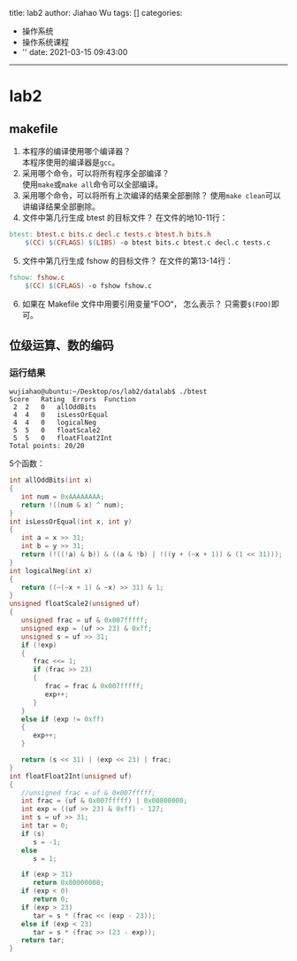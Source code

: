 title: lab2
author: Jiahao Wu
tags: []
categories:
  - 操作系统
  - 操作系统课程
  - ''
date: 2021-03-15 09:43:00
---
# lab2
## makefile

1. 本程序的编译使用哪个编译器？  
本程序使用的编译器是``gcc``。  
2. 采用哪个命令，可以将所有程序全部编译？  
使用``make``或``make all``命令可以全部编译。  
3. 采用哪个命令，可以将所有上次编译的结果全部删除？
使用``make clean``可以讲编译结果全部删除。  
4. 文件中第几行生成 btest 的目标文件？
在文件的地10-11行：  
```makefile
btest: btest.c bits.c decl.c tests.c btest.h bits.h
	$(CC) $(CFLAGS) $(LIBS) -o btest bits.c btest.c decl.c tests.c
```
5. 文件中第几行生成 fshow 的目标文件？
在文件的第13-14行：  
```makefile
fshow: fshow.c
	$(CC) $(CFLAGS) -o fshow fshow.c
```
6. 如果在 Makefile 文件中用要引用变量“FOO“， 怎么表示？
只需要``$(FOO)``即可。  

## 位级运算、数的编码

### 运行结果

```Linux
wujiahao@ubuntu:~/Desktop/os/lab2/datalab$ ./btest
Score	Rating	Errors	Function
 2	2	0	allOddBits
 4	4	0	isLessOrEqual
 4	4	0	logicalNeg
 5	5	0	floatScale2
 5	5	0	floatFloat2Int
Total points: 20/20
```
5个函数：
```C++
int allOddBits(int x)
{
   int num = 0xAAAAAAAA;
   return !((num & x) ^ num);
}
int isLessOrEqual(int x, int y)
{
   int a = x >> 31;
   int b = y >> 31;
   return (!((!a) & b)) & ((a & !b) | !((y + (~x + 1)) & (1 << 31)));
}
int logicalNeg(int x)
{
   return ((~(~x + 1) & ~x) >> 31) & 1;
}
unsigned floatScale2(unsigned uf)
{
   unsigned frac = uf & 0x007fffff;
   unsigned exp = (uf >> 23) & 0xff;
   unsigned s = uf >> 31;
   if (!exp)
   {
      frac <<= 1;
      if (frac >> 23)
      {
         frac = frac & 0x007fffff;
         exp++;
      }
   }
   else if (exp != 0xff)
   {
      exp++;
   }

   return (s << 31) | (exp << 23) | frac;
}
int floatFloat2Int(unsigned uf)
{
   //unsigned frac = uf & 0x007fffff;
   int frac = (uf & 0x007fffff) | 0x00800000;
   int exp = ((uf >> 23) & 0xff) - 127;
   int s = uf >> 31;
   int tar = 0;
   if (s)
      s = -1;
   else
      s = 1;

   if (exp > 31)
      return 0x80000000;
   if (exp < 0)
      return 0;
   if (exp > 23)
      tar = s * (frac << (exp - 23));
   else if (exp < 23)
      tar = s * (frac >> (23 - exp));
   return tar;
}
```
